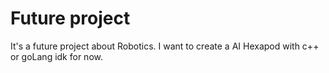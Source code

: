 # Future project

It's a future project about Robotics.
I want to create a AI Hexapod with c++ or goLang idk for now.

